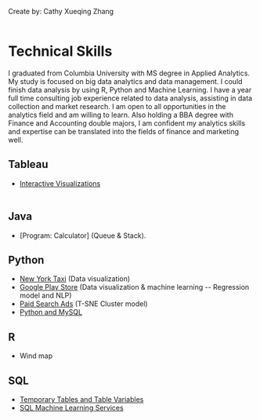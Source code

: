 Create by: Cathy Xueqing Zhang<br/><br/>
# Technical Skills
I graduated from Columbia University with MS degree in Applied Analytics. My study is focused on big data analytics and data management. I could finish data analysis by using R, Python and Machine Learning. I have a year full time consulting job experience related to data analysis, assisting in data collection and market research. I am open to all opportunities in the analytics field and am willing to learn. Also holding a BBA degree with Finance and Accounting double majors, I am confident my analytics skills and expertise can be translated into the fields of finance and marketing well. <br/>

## Tableau
- [Interactive Visualizations](https://github.com/CathyXueqingZhang/Jobapplication/tree/master/Tableau)<br/><br/>

## Java
- [Program: Calculator] (Queue & Stack).


## Python
- [New York Taxi](https://github.com/CathyXueqingZhang/Jobapplication/tree/master/Python/NY_TAXI) (Data visualization)
- [Google Play Store](https://github.com/CathyXueqingZhang/Jobapplication/tree/master/Python/Google) (Data visualization & machine learning -- Regression model and NLP)
- [Paid Search Ads](https://github.com/CathyXueqingZhang/Jobapplication/tree/master/Python/Paid_Search) (T-SNE Cluster model)
- [Python and MySQL](https://github.com/CathyXueqingZhang/Jobapplication/tree/master/Python/Python-MySql/)

## R
- Wind map

## SQL
- [Temporary Tables and Table Variables](https://github.com/CathyXueqingZhang/Jobapplication/tree/master/SQL/temp.md)
- [SQL Machine Learning Services](https://github.com/CathyXueqingZhang/Jobapplication/tree/master/SQL/MachineLearningServices.md)

